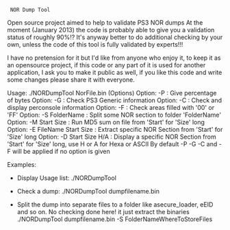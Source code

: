 
     NOR Dump Tool

Open source project aimed to help to validate PS3 NOR dumps
At the moment (January 2013) the code is probably able
to give you a validation status of roughly 90%!?
It's anyway better to do additional checking by your own,
unless the code of this tool is fully validated by experts!!!

I have no pretension for it but I'd like from anyone who enjoy it,
 to keep it as an opensource project,
 if this code or any part of it is used for another application,
 I ask you to make it public as well,
 if you like this code and write some changes please share it with everyone.


Usage: ./NORDumpTool NorFile.bin (Options)
Option: -P : Give percentage of bytes
Option: -G : Check PS3 Generic information
Option: -C : Check and display perconsole information
Option: -F : Check areas filled with '00' or 'FF'
Option: -S FolderName : Split some NOR section to folder 'FolderName'
Option: -M Start Size : Run MD5 sum on file from 'Start' for 'Size' long
Option: -E FileName Start Size : Extract specific NOR Section from 'Start' for 'Size' long
Option: -D Start Size H/A : Display a specific NOR Section from 'Start' for 'Size' long,
                use H or A for Hexa or ASCII
By default -P -G -C and -F will be applied if no option is given

Examples:
 - Display Usage list:
 ./NORDumpTool

 - Check a dump:
 ./NORDumpTool dumpfilename.bin

 - Split the dump into separate files to a folder like asecure_loader, eEID and so on. No checking done here! it just extract the binaries
 ./NORDumpTool dumpfilename.bin -S FolderNameWhereToStoreFiles
